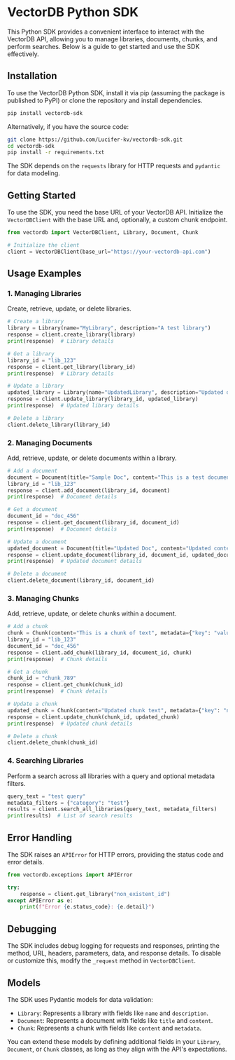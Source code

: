 # VectorDB Python SDK

This Python SDK provides a convenient interface to interact with the VectorDB API, allowing you to manage libraries, documents, chunks, and perform searches. Below is a guide to get started and use the SDK effectively.

## Installation

To use the VectorDB Python SDK, install it via pip (assuming the package is published to PyPI) or clone the repository and install dependencies.

```bash
pip install vectordb-sdk
```

Alternatively, if you have the source code:

```bash
git clone https://github.com/Lucifer-kv/vectordb-sdk.git
cd vectordb-sdk
pip install -r requirements.txt
```

The SDK depends on the `requests` library for HTTP requests and `pydantic` for data modeling.

## Getting Started

To use the SDK, you need the base URL of your VectorDB API. Initialize the `VectorDBClient` with the base URL and, optionally, a custom chunk endpoint.

```python
from vectordb import VectorDBClient, Library, Document, Chunk

# Initialize the client
client = VectorDBClient(base_url="https://your-vectordb-api.com")
```

## Usage Examples

### 1. Managing Libraries

Create, retrieve, update, or delete libraries.

```python
# Create a library
library = Library(name="MyLibrary", description="A test library")
response = client.create_library(library)
print(response)  # Library details

# Get a library
library_id = "lib_123"
response = client.get_library(library_id)
print(response)  # Library details

# Update a library
updated_library = Library(name="UpdatedLibrary", description="Updated description")
response = client.update_library(library_id, updated_library)
print(response)  # Updated library details

# Delete a library
client.delete_library(library_id)
```

### 2. Managing Documents

Add, retrieve, update, or delete documents within a library.

```python
# Add a document
document = Document(title="Sample Doc", content="This is a test document")
library_id = "lib_123"
response = client.add_document(library_id, document)
print(response)  # Document details

# Get a document
document_id = "doc_456"
response = client.get_document(library_id, document_id)
print(response)  # Document details

# Update a document
updated_document = Document(title="Updated Doc", content="Updated content")
response = client.update_document(library_id, document_id, updated_document)
print(response)  # Updated document details

# Delete a document
client.delete_document(library_id, document_id)
```

### 3. Managing Chunks

Add, retrieve, update, or delete chunks within a document.

```python
# Add a chunk
chunk = Chunk(content="This is a chunk of text", metadata={"key": "value"})
library_id = "lib_123"
document_id = "doc_456"
response = client.add_chunk(library_id, document_id, chunk)
print(response)  # Chunk details

# Get a chunk
chunk_id = "chunk_789"
response = client.get_chunk(chunk_id)
print(response)  # Chunk details

# Update a chunk
updated_chunk = Chunk(content="Updated chunk text", metadata={"key": "new_value"})
response = client.update_chunk(chunk_id, updated_chunk)
print(response)  # Updated chunk details

# Delete a chunk
client.delete_chunk(chunk_id)
```

### 4. Searching Libraries

Perform a search across all libraries with a query and optional metadata filters.

```python
query_text = "test query"
metadata_filters = {"category": "test"}
results = client.search_all_libraries(query_text, metadata_filters)
print(results)  # List of search results
```

## Error Handling

The SDK raises an `APIError` for HTTP errors, providing the status code and error details.

```python
from vectordb.exceptions import APIError

try:
    response = client.get_library("non_existent_id")
except APIError as e:
    print(f"Error {e.status_code}: {e.detail}")
```

## Debugging

The SDK includes debug logging for requests and responses, printing the method, URL, headers, parameters, data, and response details. To disable or customize this, modify the `_request` method in `VectorDBClient`.

## Models

The SDK uses Pydantic models for data validation:

- `Library`: Represents a library with fields like `name` and `description`.
- `Document`: Represents a document with fields like `title` and `content`.
- `Chunk`: Represents a chunk with fields like `content` and `metadata`.

You can extend these models by defining additional fields in your `Library`, `Document`, or `Chunk` classes, as long as they align with the API's expectations.